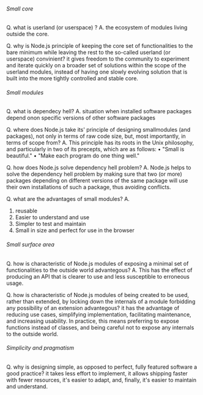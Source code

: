 ###### Small core

Q. what is userland (or userspace) ?
A. the ecosystem of modules living outside the core.

Q. why is Node.js principle of keeping the core set of functionalities
to the bare minimum while leaving the rest to the so-called userland (or userspace) convinient? 
it gives freedom to the community to experiment and iterate quickly on a broader set of solutions within the scope of the userland modules, instead of having one slowly evolving solution that is built into the more tightly controlled and stable core.

###### Small modules
Q. what is dependecy hell?
A. situation when installed software packages depend onon specific versions of other software packages

Q. where does Node.js take its' principle of designing smallmodules (and packages), not only in terms of raw code size, but, most importantly, in terms of scope from?
A. This principle has its roots in the Unix philosophy, and particularly in two of its
precepts, which are as follows:
• "Small is beautiful."
• "Make each program do one thing well."

Q. how does Node.js solve dependency hell problem?
A. Node.js helps to solve the dependency hell problem by making sure that two (or more) packages depending on different versions of the same package will use their own installations of such a package, thus avoiding conflicts.

Q. what are the advantages of small modules?
A. 
1. reusable
2. Easier to understand and use
3. Simpler to test and maintain
4. Small in size and perfect for use in the browser

###### Small surface area

Q. how is characteristic of Node.js modules of exposing a minimal set of functionalities to the outside world advantegous?
A. This has the effect of producing an API that is clearer to use and less susceptible to erroneous usage.

Q. how is  characteristic of Node.js modules of being created to be used, rather than extended, by locking down the internals of a module forbidding any possibility of an extension advantegous?
it has the advantage of reducing use cases, simplifying implementation, facilitating maintenance, and increasing usability. In practice, this means preferring to expose functions instead of classes, and being careful not to expose any internals to the outside world.

###### Simplicity and pragmatism
Q. why is designing simple, as opposed to perfect, fully featured software a good practice?
it takes less effort to implement, it allows shipping faster with fewer resources, it's easier to adapt, and, finally, it's easier to maintain and understand.